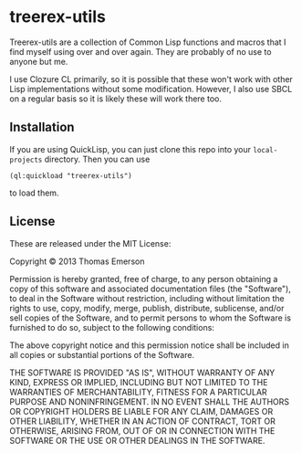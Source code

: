 # treerex-utils

Treerex-utils are a collection of Common Lisp functions and macros that I find
myself using over and over again. They are probably of no use to anyone but
me.

I use Clozure CL primarily, so it is possible that these won't work with other
Lisp implementations without some modification. However, I also use SBCL on a
regular basis so it is likely these will work there too.

## Installation

If you are using QuickLisp, you can just clone this repo into your `local-projects` directory. Then you can use

    (ql:quickload "treerex-utils")

to load them.

## License

These are released under the MIT License:

Copyright &copy; 2013 Thomas Emerson

Permission is hereby granted, free of charge, to any person obtaining a copy
of this software and associated documentation files (the "Software"), to deal
in the Software without restriction, including without limitation the rights
to use, copy, modify, merge, publish, distribute, sublicense, and/or sell
copies of the Software, and to permit persons to whom the Software is
furnished to do so, subject to the following conditions:

The above copyright notice and this permission notice shall be included in all
copies or substantial portions of the Software.

THE SOFTWARE IS PROVIDED "AS IS", WITHOUT WARRANTY OF ANY KIND, EXPRESS OR
IMPLIED, INCLUDING BUT NOT LIMITED TO THE WARRANTIES OF MERCHANTABILITY,
FITNESS FOR A PARTICULAR PURPOSE AND NONINFRINGEMENT. IN NO EVENT SHALL THE
AUTHORS OR COPYRIGHT HOLDERS BE LIABLE FOR ANY CLAIM, DAMAGES OR OTHER
LIABILITY, WHETHER IN AN ACTION OF CONTRACT, TORT OR OTHERWISE, ARISING FROM,
OUT OF OR IN CONNECTION WITH THE SOFTWARE OR THE USE OR OTHER DEALINGS IN THE
SOFTWARE.

